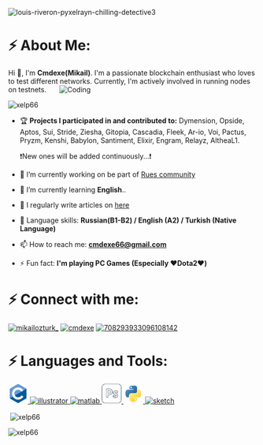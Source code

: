 ![louis-riveron-pyxelrayn-chilling-detective3](https://github.com/Xelp66/xelp66/assets/116759160/70488d6a-30cf-4835-86de-6ad5ad77597f)
# ⚡ About Me:
Hi 👋, I'm **Cmdexe(Mikail)**. I'm a passionate blockchain enthusiast who loves to test different networks. Currently, I'm actively involved in running nodes on testnets.
<img align="right" alt="Coding" width="400" src="https://github.com/Xelp66/xelp66/assets/116759160/37c26cec-ba66-463d-a3db-66f4a1110e48">
<p align="left"> <img src="https://komarev.com/ghpvc/?username=xelp66&label=Profile%20views&color=0e75b6&style=flat" alt="xelp66" /> </p>

- 🏆 **Projects I participated in and contributed to:**
  Dymension, Opside, Aptos, Sui, Stride, Ziesha, Gitopia, Cascadia, Fleek, Ar-io, Voi, Pactus, Pryzm, Kenshi, Babylon, Santiment, Elixir, Engram, Relayz, AltheaL1.

  ❗New ones will be added continuously...❗

- 🔭 I’m currently working on be part of [Rues community](https://t.me/RuesChat)

- 🌱 I’m currently learning **English**..

- 📝 I regularly write articles on [here](https://www.bulbapp.io/u/AQd6m7YXfpTw7QwNxzi2AfghVvyfr2oRFCwFYUWzTw3p/cmdexe)

- 💬 Language skills: **Russian(B1-B2) / English (A2) / Turkish (Native Language)**

- 📫 How to reach me: **cmdexe66@gmail.com**

- ⚡ Fun fact:  **I'm playing PC Games (Especially ❤️Dota2❤️)**

# ⚡ Connect with me:
<p align="left">
<a href="https://twitter.com/mikailozturk_" target="blank"><img align="center" src="https://raw.githubusercontent.com/rahuldkjain/github-profile-readme-generator/master/src/images/icons/Social/twitter.svg" alt="mikailozturk_" height="30" width="40" /></a>
<a href="https://linkedin.com/in/cmdexe" target="blank"><img align="center" src="https://raw.githubusercontent.com/rahuldkjain/github-profile-readme-generator/master/src/images/icons/Social/linked-in-alt.svg" alt="cmdexe" height="30" width="40" /></a>
<a href="https://discord.gg/708293933096108142" target="blank"><img align="center" src="https://raw.githubusercontent.com/rahuldkjain/github-profile-readme-generator/master/src/images/icons/Social/discord.svg" alt="708293933096108142" height="30" width="40" /></a>
</p>

# ⚡ Languages and Tools:
<p align="left"> <a href="https://www.cprogramming.com/" target="_blank" rel="noreferrer"> <img src="https://raw.githubusercontent.com/devicons/devicon/master/icons/c/c-original.svg" alt="c" width="40" height="40"/> </a> <a href="https://www.adobe.com/in/products/illustrator.html" target="_blank" rel="noreferrer"> <img src="https://www.vectorlogo.zone/logos/adobe_illustrator/adobe_illustrator-icon.svg" alt="illustrator" width="40" height="40"/> </a> <a href="https://www.mathworks.com/" target="_blank" rel="noreferrer"> <img src="https://upload.wikimedia.org/wikipedia/commons/2/21/Matlab_Logo.png" alt="matlab" width="40" height="40"/> </a> <a href="https://www.photoshop.com/en" target="_blank" rel="noreferrer"> <img src="https://raw.githubusercontent.com/devicons/devicon/master/icons/photoshop/photoshop-line.svg" alt="photoshop" width="40" height="40"/> </a> <a href="https://www.python.org" target="_blank" rel="noreferrer"> <img src="https://raw.githubusercontent.com/devicons/devicon/master/icons/python/python-original.svg" alt="python" width="40" height="40"/> </a> <a href="https://www.sketch.com/" target="_blank" rel="noreferrer"> <img src="https://www.vectorlogo.zone/logos/sketchapp/sketchapp-icon.svg" alt="sketch" width="40" height="40"/> </a> </p>


<p>&nbsp;<img align="center" src="https://github-readme-stats.vercel.app/api?username=xelp66&show_icons=true&locale=en" alt="xelp66" /></p>
<p><img align="left" src="https://github-readme-streak-stats.herokuapp.com/?user=xelp66&" alt="xelp66" /></p>
